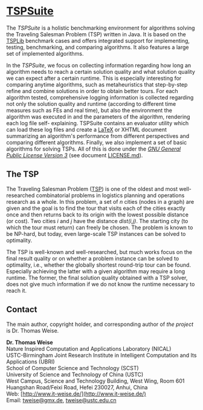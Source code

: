 # [TSPSuite](http://optimizationbenchmarking.github.io/tspSuite/)

The *TSPSuite* is a holistic benchmarking environment for
algorithms solving the Traveling Salesman Problem (TSP) written in Java. It is based
on the <a href="https://www.iwr.uni-heidelberg.de/groups/comopt/software/TSPLIB95/">TSPLib</a>
benchmark cases and offers integrated support for implementing, testing, benchmarking, and
comparing algorithms. It also features a large set of implemented algorithms.</p>

In the *TSPSuite*, we focus on collecting
information regarding how long an algorithm needs to reach a certain solution
quality and what solution quality we can expect after a certain runtime. This is
especially interesting for comparing anytime algorithms, such as metaheuristics
that step-by-step refine and combine solutions in order to obtain better tours.
For each algorithm tested, comprehensive logging information is collected
regarding not only the solution quality and runtime (according to different time
measures such as FEs and real time), but also the environment the algorithm was
executed in and the parameters of the algorithm, rendering each log file self-
explaining. TSPSuite contains an evaluator utility which can load these log files
and create a <a href="https://en.wikipedia.org/wiki/LaTeX">LaTeX</a> or XHTML document summarizing an algorithm's performance from
different perspectives and comparing different algorithms. Finally, we also
implement a set of basic algorithms for solving TSPs. All of this is done under
the *[GNU General Public License Version 3](http://www.gnu.org/meta/licenses/gpl-3.0-standalone.html)* (see document [LICENSE.md](http://github.com/optimizationBenchmarking/tspSuite/tree/master/LICENSE.md)).

## The TSP

The Traveling Salesman Problem (<a href="https://en.wikipedia.org/wiki/Travelling_salesman_problem">TSP</a>) is one of
the oldest and most well-researched combinatorial problems in logistics
planning and operations research as a whole.  In this problem, a set of <span style="font-style:italic">n</span> cities
(nodes in a graph) are given and the goal is to find the tour
that visits each of the cities exactly once and then returns back to its origin
with the lowest possible distance (or cost). Two cities <span style="font-style:italic">i</span> and <span style="font-style:italic">j</span>
have the distance <span style="font-style:italic">dist(i,j)</span>. The starting city
(to which the tour must return) can freely be chosen. The problem is known to be
NP-hard, but today, even large-scale TSP instances can be solved to
optimality.

The TSP is well-known and well-researched, but much works focus on the final
result quality or on whether a problem instance can be solved to optimality,
i.e., whether the globally shortest round-trip tour can be found. Especially
achieving the latter with a given algorithm may require a long runtime. The
former, the final solution quality obtained with a TSP solver, does not give
much information if we do not know the runtime necessary to reach it.

## Contact

The main author, copyright holder, and corresponding author of
*the project* is Dr. Thomas Weise.

**Dr. Thomas Weise**  
Nature Inspired Computation and Applications Laboratory (NICAL)  
USTC-Birmingham Joint Research Institute in Intelligent Computation and Its Applications (UBRI)  
School of Computer Science and Technology (SCST)  
University of Science and Technology of China (USTC)  
West Campus, Science and Technology Building, West Wing, Room 601  
Huangshan Road/Feixi Road, Hefei 230027, Anhui, China  
Web:    [http://www.it-weise.de/](http://www.it-weise.de/)  
Email:  [tweise@gmx.de](mailto:tweise@gmx.de), [tweise@ustc.edu.cn](mailto:tweise@ustc.edu.cn)